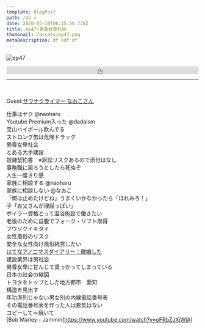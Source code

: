 ```yaml
---  
template: BlogPost  
path: /47 ≈ 
date: 2020-05-10T06:15:50.738Z  
title: ep47:男尊女卑社会
thumbnail: /assets/ep47.png
metaDescription: df sdf df  
---  
```

![ep47](/assets/ep47.png)  

<iframe width="100%" height="20" scrolling="no" frameborder="no" allow="autoplay" src="https://w.soundcloud.com/player/?url=https%3A//api.soundcloud.com/tracks/817364125%3Fsecret_token%3Ds-h6cT8Q2ov4i&color=%23ff5500&inverse=false&auto_play=false&show_user=true"></iframe>
</br>


***
  
</br>

Guest:[サウナクライマー なおこさん](https://twitter.com/hqW4hwLBS9TVl5)  

仕事はヤク @naoharu  
Youtube Premium入った @dadaism  
宝山ハイボール飲んでる  
ストロング缶は危険ドラッグ  
男尊女卑社会  
とある大手建設  
奴隷契約書　※訴訟リスクあるので添付はなし  
事務職に戻ろうとしたら死ぬぞ  
人生一度きり感  
家族に相談する @naoharu  
家族に相談しない @なおこ  
「俺は止めたけどね」うまくいかなかったら「ほれみろ！」  
子「お父さんが理屈っぽい」  
ボイラー資格とって温浴施設で働きたい  
老後のために自腹でフォーク・リフト取得  
フウゾクイキタイ  
女性風俗のリスク  
安全な女性向け風俗経営したい  
[はてなアノニマスダイアリー：離婚した](https://anond.hatelabo.jp/20200317003307)  
建設業界は男社会  
男尊女卑に甘んじて乗っかってしまっている  
日本の社会の縮図  
トヨタをトップとした地方都市　愛知  
構造を見出す  
年功序列じゃない男女別の内線電話番号表  
その電話番号表を作った人は悪気はない  
コピーして＝焼いて  
[Bob Marley - Jammin]https://www.youtube.com/watch?v=oFRbZJXjWIA)